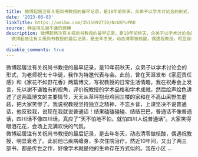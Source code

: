 ```yaml
---
title: 微博起居注有关祝尚书教授的最早记录，是10年前秋天，众弟子以学术讨论会的形式，为老师祝七十华诞，我作为特邀代表与会。此前，曾在天涯发布《家庭责任感》和《...
date: '2023-08-03'
linkTitle: https://weibo.com/3515092710/NcUXPuPRO
source: 种豆得瓜谢不谦的微博
description: 微博起居注有关祝尚书教授的最早记录，是10年前秋天，众弟子以学术讨论会的形式，为老师祝七十华诞，我作为特邀代表与会。此前，曾在天涯发布《家庭责任感》和《家花不如野花香》两篇博文，写祝教授的日常生活情趣，我在祝寿会上发言，先以谢不谦独有的视角，评价祝教授的学术品格和学术成就，然后绘声绘色讲述了这两篇博文的主要情节，天天从草坪抱母鸡回三楼的家和在不高山采野生蘑菇，把大家笑惨了。我说祝教授坚持独立之精神，不忘乡音，上课坚决不说普通话，他反驳我，说现在我就说普通话！结果磕磕碰碰、结结巴巴，普通话不像普通话，四川话不像四川话，真应了“天不怕地不怕，就怕四川人说普通话”。大家笑得眼泪花花，会场上充满欢快的气氛。<br>
  微博起居注有关祝尚书教授的最后记录，是去年冬天，动态清零做核酸，偶遇祝教授，明显衰老了。此前他已疾病缠身，多次住院治疗。然近10年间，又出了两三部书，都是传世之作，好像学术就是他的生命存在方式似的。我在小区
  ...
disable_comments: true
---
```

微博起居注有关祝尚书教授的最早记录，是10年前秋天，众弟子以学术讨论会的形式，为老师祝七十华诞，我作为特邀代表与会。此前，曾在天涯发布《家庭责任感》和《家花不如野花香》两篇博文，写祝教授的日常生活情趣，我在祝寿会上发言，先以谢不谦独有的视角，评价祝教授的学术品格和学术成就，然后绘声绘色讲述了这两篇博文的主要情节，天天从草坪抱母鸡回三楼的家和在不高山采野生蘑菇，把大家笑惨了。我说祝教授坚持独立之精神，不忘乡音，上课坚决不说普通话，他反驳我，说现在我就说普通话！结果磕磕碰碰、结结巴巴，普通话不像普通话，四川话不像四川话，真应了“天不怕地不怕，就怕四川人说普通话”。大家笑得眼泪花花，会场上充满欢快的气氛。<br> 微博起居注有关祝尚书教授的最后记录，是去年冬天，动态清零做核酸，偶遇祝教授，明显衰老了。此前他已疾病缠身，多次住院治疗。然近10年间，又出了两三部书，都是传世之作，好像学术就是他的生命存在方式似的。我在小区 ...